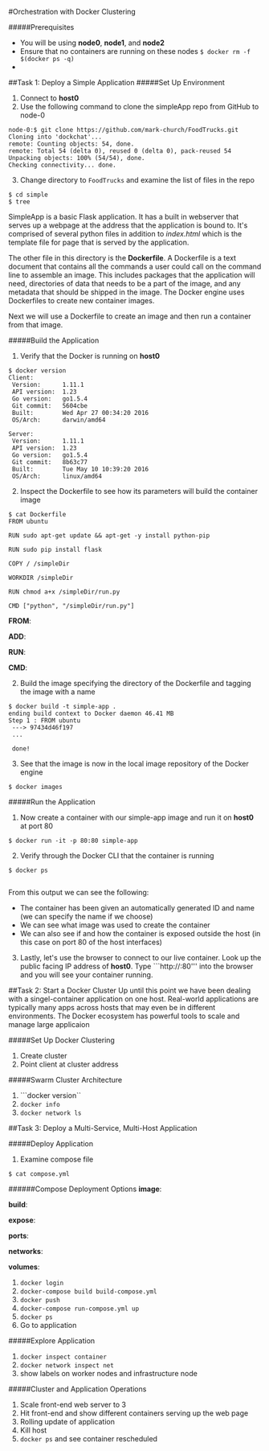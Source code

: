 #Orchestration with Docker Clustering

#####Prerequisites
* You will be using __node0__, __node1__, and __node2__
* Ensure that no containers are running on these nodes ```$ docker rm -f $(docker ps -q)```
* 



##Task 1: Deploy a Simple Application
#####Set Up Environment

1. Connect to __host0__
2. Use the following command to clone the simpleApp repo from GitHub to node-0

```
node-0:$ git clone https://github.com/mark-church/FoodTrucks.git
Cloning into 'dockchat'...
remote: Counting objects: 54, done.
remote: Total 54 (delta 0), reused 0 (delta 0), pack-reused 54
Unpacking objects: 100% (54/54), done.
Checking connectivity... done.
```
3. Change directory to ```FoodTrucks``` and examine the list of files in the repo

```
$ cd simple
$ tree
```
SimpleApp is a basic Flask application. It has a built in webserver that serves up a webpage at the address that the application is bound to. It's comprised of several python files in addition to _index.html_ which is the template file for page that is served by the application. 

The other file in this directory is the __Dockerfile__. A Dockerfile is a text document that contains all the commands a user could call on the command line to assemble an image. This includes packages that the application will need, directories of data that needs to be a part of the image, and any metadata that should be shipped in the image. The Docker engine uses Dockerfiles to create new container images.

Next we will use a Dockerfile to create an image and then run a container from that image.

#####Build the Application
1. Verify that the Docker is running on __host0__

```
$ docker version
Client:
 Version:      1.11.1
 API version:  1.23
 Go version:   go1.5.4
 Git commit:   5604cbe
 Built:        Wed Apr 27 00:34:20 2016
 OS/Arch:      darwin/amd64

Server:
 Version:      1.11.1
 API version:  1.23
 Go version:   go1.5.4
 Git commit:   8b63c77
 Built:        Tue May 10 10:39:20 2016
 OS/Arch:      linux/amd64
```


2. Inspect the Dockerfile to see how its parameters will build the container image

```
$ cat Dockerfile
FROM ubuntu

RUN sudo apt-get update && apt-get -y install python-pip

RUN sudo pip install flask

COPY / /simpleDir

WORKDIR /simpleDir

RUN chmod a+x /simpleDir/run.py

CMD ["python", "/simpleDir/run.py"]
```
__FROM__:

__ADD__:

__RUN__:

__CMD__:



2. Build the image specifying the directory of the Dockerfile and tagging the image with a name

```
$ docker build -t simple-app .
ending build context to Docker daemon 46.41 MB
Step 1 : FROM ubuntu
 ---> 97434d46f197
 ...
 
 done!
 ```
 
3. See that the image is now in the local image repository of the Docker engine

```
$ docker images

```


#####Run the Application
1. Now create a container with our simple-app image and run it on __host0__ at port 80

```
$ docker run -it -p 80:80 simple-app
```

2. Verify through the Docker CLI that the container is running

```
$ docker ps


```
From this output we can see the following:   

* The container has been given an automatically generated ID and name (we can specify the name if we choose)
* We can see what image was used to create the container
* We can also see if and how the container is exposed outside the host (in this case on port 80 of the host interfaces)

3. Lastly, let's use the browser to connect to our live container. Look up the public facing IP address of __host0__. Type ```http://<ip address>:80''' into the browser and you will see your container running.




##Task 2: Start a Docker Cluster
Up until this point we have been dealing with a singel-container application on one host. Real-world applications are typically many apps across hosts that may even be in different environments. The Docker ecosystem has powerful tools to scale and manage large applicaion


#####Set Up Docker Clustering
1. Create cluster
2. Point client at cluster address


#####Swarm Cluster Architecture

1. ```docker version``
2. ```docker info```
3. ```docker network ls```


##Task 3: Deploy a Multi-Service, Multi-Host Application

#####Deploy Application
1. Examine compose file

```
$ cat compose.yml

```
######Compose Deployment Options
__image__:

__build__:

__expose__:

__ports__:

__networks__:

__volumes__:


1. ```docker login```
2. ```docker-compose build build-compose.yml```
3. ```docker push```
4. ```docker-compose run-compose.yml up```
5. ```docker ps``` 
6. Go to application

#####Explore Application
1. ```docker inspect container```
2. ```docker network inspect net```
3. show labels on worker nodes and infrastructure node

#####Cluster and Application Operations
1. Scale front-end web server to 3 
2. Hit front-end and show different containers serving up the web page
3. Rolling update of application
4. Kill host
5. ```docker ps``` and see container rescheduled





